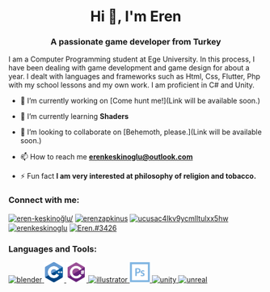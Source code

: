 <h1 align="center">Hi 👋, I'm Eren</h1>
<h3 align="center">A passionate game developer from Turkey</h3>
<a align="center">I am a Computer Programming student at Ege University. In this process, I have been dealing with game development and game design for about a year. I dealt with languages and frameworks such as Html, Css, Flutter, Php with my school lessons and my own work. I am proficient in C# and Unity.<a>

- 🔭 I’m currently working on [Come hunt me!](Link will be available soon.)

- 🌱 I’m currently learning **Shaders**

- 👯 I’m looking to collaborate on [Behemoth, please.](Link will be available soon.)

- 📫 How to reach me **erenkeskinoglu@outlook.com**

- ⚡ Fun fact **I am very interested at philosophy of religion and tobacco.**

<h3 align="left">Connect with me:</h3>
<p align="left">
<a href="https://linkedin.com/in/eren-keskinoğlu/" target="blank"><img align="center" src="https://raw.githubusercontent.com/rahuldkjain/github-profile-readme-generator/master/src/images/icons/Social/linked-in-alt.svg" alt="eren-keskinoğlu/" height="30" width="40" /></a>
<a href="https://instagram.com/erenzapkinus" target="blank"><img align="center" src="https://raw.githubusercontent.com/rahuldkjain/github-profile-readme-generator/master/src/images/icons/Social/instagram.svg" alt="erenzapkinus" height="30" width="40" /></a>
<a href="https://www.youtube.com/c/ucusac4lkv9ycmlltulxx5hw" target="blank"><img align="center" src="https://raw.githubusercontent.com/rahuldkjain/github-profile-readme-generator/master/src/images/icons/Social/youtube.svg" alt="ucusac4lkv9ycmlltulxx5hw" height="30" width="40" /></a>
<a href="https://www.hackerrank.com/erenkeskinoglu" target="blank"><img align="center" src="https://raw.githubusercontent.com/rahuldkjain/github-profile-readme-generator/master/src/images/icons/Social/hackerrank.svg" alt="erenkeskinoglu" height="30" width="40" /></a>
<a href="https://discord.gg/Eren.#3426" target="blank"><img align="center" src="https://raw.githubusercontent.com/rahuldkjain/github-profile-readme-generator/master/src/images/icons/Social/discord.svg" alt="Eren.#3426" height="30" width="40" /></a>
</p>

<h3 align="left">Languages and Tools:</h3>
<p align="left"> <a href="https://www.blender.org/" target="_blank" rel="noreferrer"> <img src="https://download.blender.org/branding/community/blender_community_badge_white.svg" alt="blender" width="40" height="40"/> </a> <a href="https://www.w3schools.com/cpp/" target="_blank" rel="noreferrer"> <img src="https://raw.githubusercontent.com/devicons/devicon/master/icons/cplusplus/cplusplus-original.svg" alt="cplusplus" width="40" height="40"/> </a> <a href="https://www.w3schools.com/cs/" target="_blank" rel="noreferrer"> <img src="https://raw.githubusercontent.com/devicons/devicon/master/icons/csharp/csharp-original.svg" alt="csharp" width="40" height="40"/> </a> <a href="https://www.adobe.com/in/products/illustrator.html" target="_blank" rel="noreferrer"> <img src="https://www.vectorlogo.zone/logos/adobe_illustrator/adobe_illustrator-icon.svg" alt="illustrator" width="40" height="40"/> </a> <a href="https://www.photoshop.com/en" target="_blank" rel="noreferrer"> <img src="https://raw.githubusercontent.com/devicons/devicon/master/icons/photoshop/photoshop-line.svg" alt="photoshop" width="40" height="40"/> </a> <a href="https://unity.com/" target="_blank" rel="noreferrer"> <img src="https://www.vectorlogo.zone/logos/unity3d/unity3d-icon.svg" alt="unity" width="40" height="40"/> </a> <a href="https://unrealengine.com/" target="_blank" rel="noreferrer"> <img src="https://raw.githubusercontent.com/kenangundogan/fontisto/036b7eca71aab1bef8e6a0518f7329f13ed62f6b/icons/svg/brand/unreal-engine.svg" alt="unreal" width="40" height="40"/> </a> </p>
